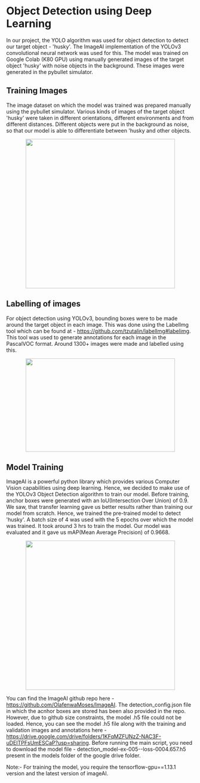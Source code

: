 # Object Detection using Deep Learning
In our project, the YOLO algorithm was used for object detection to detect our target object - 'husky'. The ImageAI implementation of the YOLOv3 convolutional neural network was used for this. The model was trained on Google Colab (K80 GPU) using manually generated images of the target object 'husky' with noise objects in the background. These images were generated in the pybullet simulator. 

## Training Images
The image dataset on which the model was trained was prepared manually using the pybullet simulator. Various kinds of images of the target object 'husky' were taken in different orientations, different environments and from different distances. Different objects were put in the background as noise, so that our model is able to differentiate between 'husky and other objects. 

<p align="center">
 <img  width="400" height="400" src="https://github.com/Terabyte17/Autonomous-Room-Mapping-Robot/blob/master/Object%20Detection%20Model/husky%20(2).png">
</p>

## Labelling of images
For object detection using YOLOv3, bounding boxes were to be made around the target object in each image. This was done using the LabelImg tool which can be found at - https://github.com/tzutalin/labelImg#labelimg. This tool was used to generate annotations for each image in the PascalVOC format. Around 1300+ images were made and labelled using this.

<p align="center">
 <img  width="400" height="250" src="https://github.com/Terabyte17/Autonomous-Room-Mapping-Robot/blob/master/Object%20Detection%20Model/LabelImg.png">
</p>


## Model Training
ImageAI is a powerful python library which provides various Computer Vision capabilities using deep learning. Hence, we decided to make use of the YOLOv3 Object Detection algorithm to train our model. Before training, anchor boxes were generated with an IoU(Intersection Over Union) of 0.9. We saw, that transfer learning gave us better results rather than training our model from scratch. Hence, we trained the pre-trained model to detect 'husky'. A batch size of 4 was used with the 5 epochs over which the model was trained. It took around 3 hrs to train the model. Our model was evaluated and it gave us mAP(Mean Average Precision) of 0.9668.

<p align="center">
 <img  width="400" height="400" src="https://github.com/Terabyte17/Autonomous-Room-Mapping-Robot/blob/master/Object%20Detection%20Model/Husky_detected.png">
</p>

You can find the ImageAI github repo here - https://github.com/OlafenwaMoses/ImageAI. The detection_config.json file in which the acnhor boxes are stored has been also provided in the repo. However, due to github size constraints, the model .h5 file could not be loaded. Hence, you can see the model .h5 file along with the training and validation images and annotations here - https://drive.google.com/drive/folders/1KFqMZFUNzZ-NAC3F-uDEITPFsUmESCaP?usp=sharing. Before running the main script, you need to download the model file - detection_model-ex-005--loss-0004.657.h5 present in the models folder of the google drive folder. 

Note:- For training the model, you require the tensorflow-gpu==1.13.1 version and the latest version of imageAI.
